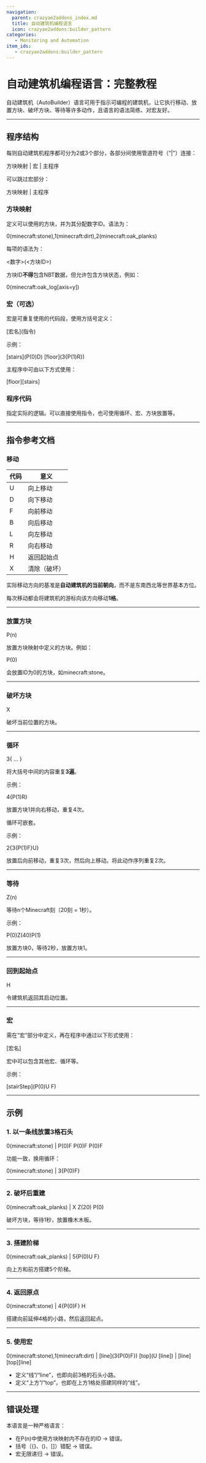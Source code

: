 ```yaml
---
navigation:
  parent: crazyae2addons_index.md
  title: 自动建筑机编程语言
  icon: crazyae2addons:builder_pattern
categories:
   - Monitoring and Automation
item_ids:
   - crazyae2addons:builder_pattern
---
```


# 自动建筑机编程语言：完整教程

自动建筑机（AutoBuilder）语言可用于指示可编程的建筑机，让它执行移动、放置方块、破坏方块、等待等许多动作，且语言的语法简练、对宏友好。

---

## 程序结构

每则自动建筑机程序都可分为2或3个部分，各部分间使用管道符号（“|”）连接：

方块映射 | 宏 | 主程序

可以跳过宏部分：

方块映射 | 主程序

### 方块映射

定义可以使用的方块，并为其分配数字ID。语法为：

0(minecraft:stone),1(minecraft:dirt),2(minecraft:oak_planks)

每项的语法为：

\<数字\>(\<方块ID\>)

方块ID**不得**包含NBT数据，但允许包含方块状态，例如：

0(minecraft:oak_log\[axis=y\])

### 宏（可选）

宏是可重复使用的代码段，使用方括号定义：

\[宏名\](指令)

示例：

\[stairs\](P(0)D) \[floor\](3{P(1)R})

主程序中可由以下方式使用：

\[floor\]\[stairs\]

### 程序代码

指定实际的逻辑。可以直接使用指令，也可使用循环、宏、方块放置等。

---

## 指令参考文档

### 移动

| 代码 | 意义         |
| ---- | ------------ |
| U    | 向上移动     |
| D    | 向下移动     |
| F    | 向前移动     |
| B    | 向后移动     |
| L    | 向左移动     |
| R    | 向右移动     |
| H    | 返回起始点   |
| X    | 清除（破坏） |

实际移动方向的基准是**自动建筑机的当前朝向**，而不是东南西北等世界基本方位。

每次移动都会将建筑机的游标向该方向移动**1格**。

---

### 放置方块

P(n)

放置方块映射中定义的方块。例如：

P(0)

会放置ID为0的方块，如minecraft:stone。

---

### 破坏方块

X

破坏当前位置的方块。

---

### 循环

3{ ... }

将大括号中间的内容重复**3遍**。

示例：

4{P(1)R}

放置方块1并向右移动，重复4次。

循环可嵌套。

示例：

2{3{P(1)F}U}

放置后向前移动，重复3次，然后向上移动。将此动作序列重复2次。

---

### 等待

Z(n)

等待n个Minecraft刻（20刻 = 1秒）。

示例：

P(0)Z(40)P(1)

放置方块0，等待2秒，放置方块1。

---

### 回到起始点

H

令建筑机返回其启动位置。

---

### 宏

需在“宏”部分中定义，再在程序中通过以下形式使用：

[宏名]

宏中可以包含其他宏、循环等。

示例：

\[stairStep\](P(0)U F)

---

## 示例

### 1. 以一条线放置3格石头

0(minecraft:stone) | P(0)F P(0)F P(0)F

功能一致，换用循环：

0(minecraft:stone) | 3{P(0)F}

---

### 2. 破坏后重建

0(minecraft:oak_planks) | X Z(20) P(0)

破坏方块，等待1秒，放置橡木木板。

---

### 3. 搭建阶梯

0(minecraft:oak_planks) | 5{P(0)U F}

向上方和前方搭建5个阶梯。

---

### 4. 返回原点

0(minecraft:stone) | 4{P(0)F} H

搭建向前延伸4格的小路，然后返回起点。

---

### 5. 使用宏

0(minecraft:stone),1(minecraft:dirt) | \[line\](3{P(0)F}) \[top\](U \[line\]) | \[line\]\[top\]\[line\]

- 定义“线”/“line”，也即向前3格的石头小路。
- 定义“上方”/“top”，也即在上方1格处搭建同样的“线”。

---

## 错误处理

本语言是一种严格语言：

- 在P(n)中使用方块映射内不存在的ID -> 错误。
- 括号（{}、()、[]）错配 -> 错误。
- 宏无限递归 -> 错误。